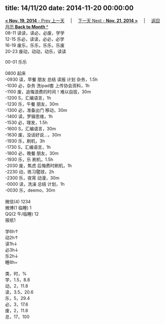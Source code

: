 title: 14/11/20
date: 2014-11-20 00:00:00
---
[**< Nov. 19, 2014** - Prev 上一天](/lifelogs/2014/11/d19.html) &nbsp; &nbsp; | &nbsp; &nbsp; [下一天 Next - **Nov. 21, 2014 >**](/lifelogs/2014/11/d21.html) &nbsp; &nbsp; |  &nbsp; &nbsp; [返回月历 **Back to Month ^**](/lifelogs/2014/11/index.html)
<br/>08-11 读读，读必，必废，学学<br/>12-15 乐必，读读，必必，必学<br/>16-19 废乐，乐乐，乐乐，乐废<br/>20-23 废动，动动，动乐，读读</div><div>00-01 乐乐<br/><div><br/></div>0800 起床<br/>-0930 读，早餐 朋友 总结 读报 计划 杂务，1.5h<br/>-1030 必，杂务 洗ipad套 上传协会资料，1h<br/>-1100 废，追悔浪费的时间！难以自拔，30m<br/>-1200 S，汇编语言，1h<br/>-1230 乐，午餐 朋友，30m<br/>-1300 必，准备出门 移动，30m<br/>-1400 读，罗辑思维，1h<br/>-1530 必，理发，1.5h<br/>-1600 S，汇编语言，30m<br/>-1630 废，没话好说…，30m<br/>-1930 乐，刷机，3h<br/>-1730 S，汇编语言，1h<br/>-1800 必，晚餐 朋友，30m<br/>-1930 乐，乐 刷机，1.5h<br/>-2030 废，焦虑 后悔费时刷机，1h<br/>-2230 动，练习毽球，2h<br/>-2300 乐，夜宵 动漫，30m<br/>-0000 读，洗澡 总结 计划，1h<br/>-0030 乐，deemo，30m<div><br/></div>微信(4) 1234<br/>微博(1 临睡) 1<br/>QQ(2 午/临睡) 12<br/>报纸1<br/><div><br/></div>学6h↑<br/>动2h↑<br/>读1h↓<br/>必3h↓<br/>乐2h↓<br/>睡8h=<div><br/></div>类，时，%<br/>学，1.5，8.8<br/>动，2，11.8<br/>读，3.5，20.6<br/>乐，5，29.4<br/>必，3，17.6<br/>废，2，11.8<br/>总，17，100</div>